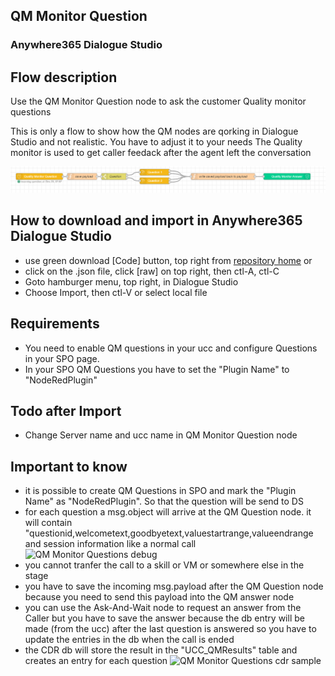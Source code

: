 ## QM Monitor Question
### Anywhere365 Dialogue Studio
## Flow description
Use the QM Monitor Question node to ask the customer Quality monitor questions

This is only a flow to show how the QM nodes are qorking in Dialogue Studio and not realistic. You have to adjust it to your needs
The Quality monitor is used to get caller feedack after the agent left the conversation

![QM Monitor Questions flow](https://github.com/Anywhere365/DialogueStudioFlows/blob/master/QMMonitorQuestion/resources/qmflow.png)

## How to download and import in Anywhere365 Dialogue Studio
- use green download [Code] button, top right from [repository home](https://github.com/Anywhere365/DialogueStudioFlows) or
- click on the .json file, click [raw] on top right, then ctl-A, ctl-C
- Goto hamburger menu, top right, in Dialogue Studio
- Choose Import, then ctl-V or select local file

## Requirements
- You need to enable QM questions in your ucc and configure Questions in your SPO page. 
- In your SPO QM Questions you have to set the "Plugin Name" to "NodeRedPlugin"

## Todo after Import
- Change Server name and ucc name in QM Monitor Question node


## Important to know 
- it is possible to create QM Questions in SPO and mark the "Plugin Name" as "NodeRedPlugin". So that the question will be send to DS
- for each question a msg.object will arrive at the QM Question node. it will contain  "questionid,welcometext,goodbyetext,valuestartrange,valueendrange and session information like a normal call
![QM Monitor Questions debug](https://github.com/Anywhere365/DialogueStudioFlows/blob/master/QMMonitorQuestion\resources/sampledebug.png)
- you cannot tranfer the call to a skill or VM or somewhere else in the stage
- you have to save the incoming msg.payload after the QM Question node because you need to send this payload into the QM answer node
- you can use the Ask-And-Wait node to request an answer from the Caller but you have to save the answer because the db entry will be made (from the ucc) after the last question is answered so you have to update the entries in the db when the call is ended
- the CDR db will store the result in the "UCC_QMResults" table and creates an entry for each question
![QM Monitor Questions cdr sample](https://github.com/Anywhere365/DialogueStudioFlows/blob/master/QMMonitorQuestion\resources/cdrsample.png)


